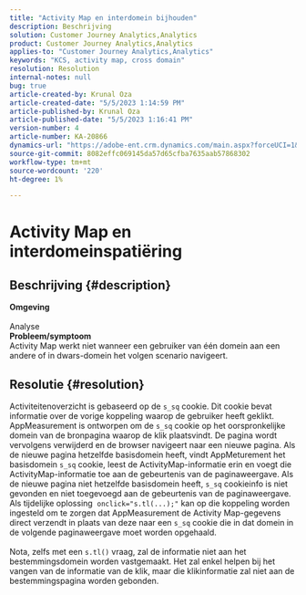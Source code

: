```yaml
---
title: "Activity Map en interdomein bijhouden"
description: Beschrijving
solution: Customer Journey Analytics,Analytics
product: Customer Journey Analytics,Analytics
applies-to: "Customer Journey Analytics,Analytics"
keywords: "KCS, activity map, cross domain"
resolution: Resolution
internal-notes: null
bug: true
article-created-by: Krunal Oza
article-created-date: "5/5/2023 1:14:59 PM"
article-published-by: Krunal Oza
article-published-date: "5/5/2023 1:16:41 PM"
version-number: 4
article-number: KA-20866
dynamics-url: "https://adobe-ent.crm.dynamics.com/main.aspx?forceUCI=1&pagetype=entityrecord&etn=knowledgearticle&id=e23696d5-46eb-ed11-a7c6-6045bd006b25"
source-git-commit: 8082effc069145da57d65cfba7635aab57868302
workflow-type: tm+mt
source-wordcount: '220'
ht-degree: 1%

---
```


# Activity Map en interdomeinspatiëring

## Beschrijving {#description}

<b>Omgeving</b><br><br>Analyse<br><b>Probleem/symptoom</b><br>Activity Map werkt niet wanneer een gebruiker van één domein aan een andere of in dwars-domein het volgen scenario navigeert.<br>

## Resolutie {#resolution}

Activiteitenoverzicht is gebaseerd op de `s_sq` cookie. Dit cookie bevat informatie over de vorige koppeling waarop de gebruiker heeft geklikt.<br>AppMeasurement is ontworpen om de `s_sq` cookie op het oorspronkelijke domein van de bronpagina waarop de klik plaatsvindt. De pagina wordt vervolgens verwijderd en de browser navigeert naar een nieuwe pagina. Als de nieuwe pagina hetzelfde basisdomein heeft, vindt AppMeturement het basisdomein `s_sq` cookie, leest de ActivityMap-informatie erin en voegt die ActivityMap-informatie toe aan de gebeurtenis van de paginaweergave. Als de nieuwe pagina niet hetzelfde basisdomein heeft, `s_sq` cookieinfo is niet gevonden en niet toegevoegd aan de gebeurtenis van de paginaweergave.<br>Als tijdelijke oplossing  `onclick="s.tl(...);"` kan op die koppeling worden ingesteld om te zorgen dat AppMeasurement de Activity Map-gegevens direct verzendt in plaats van deze naar een `s_sq` cookie die in dat domein in de volgende paginaweergave moet worden opgehaald.<br> <br>Nota, zelfs met een `s.tl()` vraag, zal de informatie niet aan het bestemmingsdomein worden vastgemaakt. Het zal enkel helpen bij het vangen van de informatie van de klik, maar die klikinformatie zal niet aan de bestemmingspagina worden gebonden.<br>



